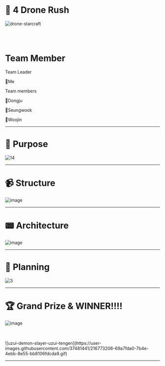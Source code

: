 # 🚀 4 Drone Rush  

![drone-starcraft](https://user-images.githubusercontent.com/37481441/213846936-0ee97675-2175-49bf-a475-fd921009406b.gif)

<br>

</br>

# Team Member 

Team Leader

🐉Me

Team members

🦎Dongju

🐢Seungwook

🐍Woojin
_____________________________________________________________________________

# 🎉 Purpose 

 ![14](https://user-images.githubusercontent.com/37481441/213847697-44844f89-7808-4577-979c-d2dfbfbbb892.PNG)

_____________________________________________________________________________


# 📹 Structure

 ![image](https://user-images.githubusercontent.com/37481441/215114564-c39eb84f-5ad1-4503-8b51-05d5c9c53214.png) 
 
 
 
 ___________________________________________________________________________


# 📟 Architecture

![image](https://user-images.githubusercontent.com/37481441/215115566-dec4cc1e-3023-4554-a0b2-6043727438b1.png)

_____________________________________________________________________________


# 🎥 Planning 


![3](https://user-images.githubusercontent.com/37481441/213847176-a5591805-217d-4c4c-8a38-e2a911c06399.PNG)


_____________________________________________________________________________



# 🏆 Grand Prize & WINNER!!!!

![image](https://user-images.githubusercontent.com/37481441/216773161-de7fed34-dd36-4ddf-812e-12971a6358ad.png)

<br>
</br>
![uzui-demon-slayer-uzui-tengen](https://user-images.githubusercontent.com/37481441/216773206-69a7fda0-7b4e-4ebb-8e55-bb8106fdcda9.gif)

_____________________________________________________________________________ 

 
